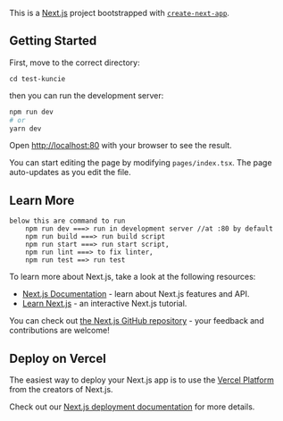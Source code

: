 This is a [Next.js](https://nextjs.org/) project bootstrapped with [`create-next-app`](https://github.com/vercel/next.js/tree/canary/packages/create-next-app).

## Getting Started

First, move to the correct directory:

```
cd test-kuncie
```

then you can run the development server:

```bash
npm run dev
# or
yarn dev
```

Open [http://localhost:80](http://localhost:80) with your browser to see the result.

You can start editing the page by modifying `pages/index.tsx`. The page auto-updates as you edit the file.
## Learn More

```
below this are command to run
    npm run dev ===> run in development server //at :80 by default
    npm run build ===> run build script
    npm run start ===> run start script,
    npm run lint ===> to fix linter,
    npm run test ==> run test
```
To learn more about Next.js, take a look at the following resources:

- [Next.js Documentation](https://nextjs.org/docs) - learn about Next.js features and API.
- [Learn Next.js](https://nextjs.org/learn) - an interactive Next.js tutorial.

You can check out [the Next.js GitHub repository](https://github.com/vercel/next.js/) - your feedback and contributions are welcome!

## Deploy on Vercel

The easiest way to deploy your Next.js app is to use the [Vercel Platform](https://vercel.com/new?utm_medium=default-template&filter=next.js&utm_source=create-next-app&utm_campaign=create-next-app-readme) from the creators of Next.js.

Check out our [Next.js deployment documentation](https://nextjs.org/docs/deployment) for more details.
